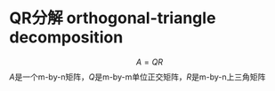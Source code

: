 # QR分解 orthogonal-triangle decomposition
$$A = QR$$
$A$是一个m-by-n矩阵，$Q$是m-by-m单位正交矩阵，$R$是m-by-n上三角矩阵

